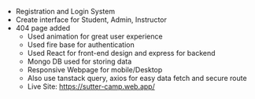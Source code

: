 - Registration and Login System
- Create interface for  Student, Admin, Instructor 
- 404 page added
  - Used animation for great user experience
  - Used fire base for authentication
  - Used React for front-end design and express for backend
  - Mongo DB used for storing data
  - Responsive Webpage for mobile/Desktop
  - Also use tanstack query, axios for easy data fetch and secure route
  - Live Site: https://sutter-camp.web.app/